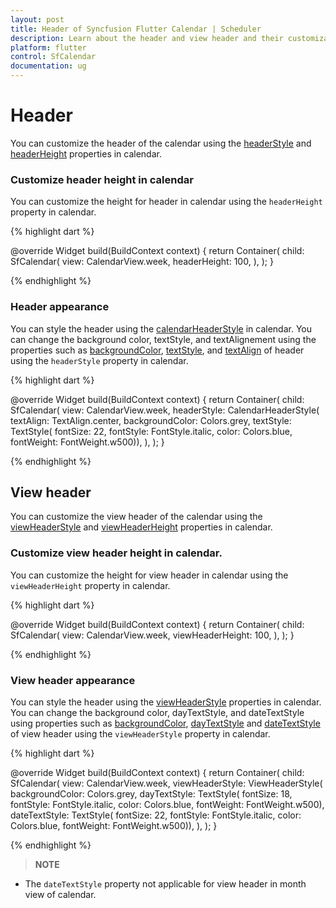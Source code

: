 ```yaml
---
layout: post
title: Header of Syncfusion Flutter Calendar | Scheduler
description: Learn about the header and view header and their customization in Syncfusion Flutter Calendar widget
platform: flutter
control: SfCalendar
documentation: ug
---
```

# Header

You can customize the header of the calendar using the [headerStyle](https://pub.dev/documentation/syncfusion_flutter_calendar/latest/calendar/SfCalendar/headerStyle.html) and [headerHeight](https://pub.dev/documentation/syncfusion_flutter_calendar/latest/calendar/SfCalendar/headerHeight.html) properties in calendar.

### Customize header height in calendar

You can customize the height for header in calendar using the `headerHeight` property in calendar.

{% highlight dart %}

@override
Widget build(BuildContext context) {
  return Container(
    child: SfCalendar(
      view: CalendarView.week,
      headerHeight: 100,
    ),
  );
}

{% endhighlight %}

### Header appearance
You can style the header using the [calendarHeaderStyle](https://pub.dev/documentation/syncfusion_flutter_calendar/latest/calendar/CalendarHeaderStyle-class.html) in calendar. You can change the background color, textStyle, and textAlignement using the properties such as [backgroundColor](https://pub.dev/documentation/syncfusion_flutter_calendar/latest/calendar/CalendarHeaderStyle/backgroundColor.html), [textStyle](https://pub.dev/documentation/syncfusion_flutter_calendar/latest/calendar/CalendarHeaderStyle/textStyle.html), and [textAlign](https://pub.dev/documentation/syncfusion_flutter_calendar/latest/calendar/CalendarHeaderStyle/textAlign.html) of header using the `headerStyle` property in calendar. 

{% highlight dart %}

@override
Widget build(BuildContext context) {
  return Container(
    child: SfCalendar(
      view: CalendarView.week,
      headerStyle: CalendarHeaderStyle(
          textAlign: TextAlign.center,
          backgroundColor: Colors.grey,
          textStyle: TextStyle(
              fontSize: 22,
              fontStyle: FontStyle.italic,
              color: Colors.blue,
              fontWeight: FontWeight.w500)),
    ),
  );
}

{% endhighlight %}

## View header

You can customize the view header of the calendar using the [viewHeaderStyle](https://pub.dev/documentation/syncfusion_flutter_calendar/latest/calendar/SfCalendar/viewHeaderStyle.html) and [viewHeaderHeight](https://pub.dev/documentation/syncfusion_flutter_calendar/latest/calendar/SfCalendar/viewHeaderHeight.html) properties in calendar.

### Customize view header height in calendar.

You can customize the height for view header in calendar using the `viewHeaderHeight` property in calendar.

{% highlight dart %}

@override
Widget build(BuildContext context) {
  return Container(
    child: SfCalendar(
      view: CalendarView.week,
      viewHeaderHeight: 100,
    ),
  );
}

{% endhighlight %}

### View header appearance

You can style the header using the [viewHeaderStyle](https://pub.dev/documentation/syncfusion_flutter_calendar/latest/calendar/ViewHeaderStyle-class.html) properties in calendar. You can change the background color, dayTextStyle, and dateTextStyle using properties such as [backgroundColor](https://pub.dev/documentation/syncfusion_flutter_calendar/latest/calendar/ViewHeaderStyle/backgroundColor.html), [dayTextStyle](https://pub.dev/documentation/syncfusion_flutter_calendar/latest/calendar/ViewHeaderStyle/dayTextStyle.html) and [dateTextStyle](https://pub.dev/documentation/syncfusion_flutter_calendar/latest/calendar/ViewHeaderStyle/dateTextStyle.html) of view header using the `viewHeaderStyle` property in calendar.

{% highlight dart %}

@override
Widget build(BuildContext context) {
  return Container(
    child: SfCalendar(
      view: CalendarView.week,
      viewHeaderStyle: ViewHeaderStyle(
          backgroundColor: Colors.grey,
          dayTextStyle: TextStyle(
              fontSize: 18,
              fontStyle: FontStyle.italic,
              color: Colors.blue,
              fontWeight: FontWeight.w500),
          dateTextStyle: TextStyle(
              fontSize: 22,
              fontStyle: FontStyle.italic,
              color: Colors.blue,
              fontWeight: FontWeight.w500)),
    ),
  );
}

{% endhighlight %}

>**NOTE**
* The `dateTextStyle` property not applicable for view header in month view of calendar.
